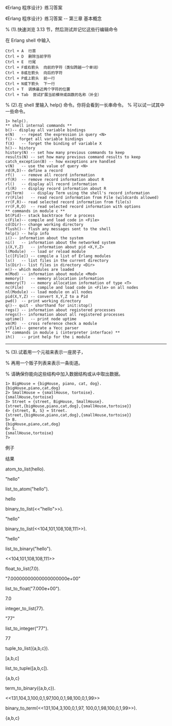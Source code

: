 《Erlang 程序设计》练习答案

《Erlang 程序设计》练习答案 -- 第三章 基本概念

% (1).快速浏览 3.13 节，然后测试并记忆这些行编辑命令

在 Erlang shell 中输入

    Ctrl + A  行首
    Ctrl + D  删除当前字符
    Ctrl + E  行尾
    Ctrl + F或右箭头  向前的字符（类似跨越一个单词）
    Ctrl + B或左箭头  向后的字符
    Ctrl + P或上箭头  前一行
    Ctrl + N或下箭头  下一行
    Ctrl + T  调换最近两个字符的位置
    Ctrl + Tab  尝试扩展当前模块或函数的名称（补全）

% (2).在 shell 里输入 help() 命令。你将会看到一长串命令。
% 可以试一试其中一些命令。 

    1> help().
    ** shell internal commands **
    b()-- display all variable bindings
    e(N)   -- repeat the expression in query <N>
    f()-- forget all variable bindings
    f(X)   -- forget the binding of variable X
    h()-- history
    history(N) -- set how many previous commands to keep
    results(N) -- set how many previous command results to keep
    catch_exception(B) -- how exceptions are handled
    v(N)   -- use the value of query <N>
    rd(R,D)-- define a record
    rf()   -- remove all record information
    rf(R)  -- remove record information about R
    rl()   -- display all record information
    rl(R)  -- display record information about R
    rp(Term)   -- display Term using the shell's record information
    rr(File)   -- read record information from File (wildcards allowed)
    rr(F,R)-- read selected record information from file(s)
    rr(F,R,O)  -- read selected record information with options
    ** commands in module c **
    bt(Pid)-- stack backtrace for a process
    c(File)-- compile and load code in <File>
    cd(Dir)-- change working directory
    flush()-- flush any messages sent to the shell
    help() -- help info
    i()-- information about the system
    ni()   -- information about the networked system
    i(X,Y,Z)   -- information about pid <X,Y,Z>
    l(Module)  -- load or reload module
    lc([File]) -- compile a list of Erlang modules
    ls()   -- list files in the current directory
    ls(Dir)-- list files in directory <Dir>
    m()-- which modules are loaded
    m(Mod) -- information about module <Mod>
    memory()   -- memory allocation information
    memory(T)  -- memory allocation information of type <T>
    nc(File)   -- compile and load code in <File> on all nodes
    nl(Module) -- load module on all nodes
    pid(X,Y,Z) -- convert X,Y,Z to a Pid
    pwd()  -- print working directory
    q()-- quit - shorthand for init:stop()
    regs() -- information about registered processes
    nregs()-- information about all registered processes
    uptime()   -- print node uptime
    xm(M)  -- cross reference check a module
    y(File)-- generate a Yecc parser
    ** commands in module i (interpreter interface) **
    ih()   -- print help for the i module

----------



% (3).试着用一个元祖来表示一座房子，

% 再用一个贩子列表来表示一条街道。

% 请确保你能向这些结构中加入数据结构或从中取出数据。
    
    1> BigHouse = {bigHouse, piano, cat, dog}.
    {bigHouse,piano,cat,dog}
    2> SmallHouse = {smallHouse, tortoise}.
    {smallHouse,tortoise}
    3> Street = {street, BigHouse, SmallHouse}.
    {street,{bigHouse,piano,cat,dog},{smallHouse,tortoise}}
    4> {street, B, S} = Street. 
    {street,{bigHouse,piano,cat,dog},{smallHouse,tortoise}}
    5> B.
    {bigHouse,piano,cat,dog}
    6> S.
    {smallHouse,tortoise}
    7> 


例子

结果

atom_to_list(hello).

"hello"

list_to_atom("hello").

hello

binary_to_list(<<"hello">>).

"hello"

binary_to_list(<<104,101,108,108,111>>).

"hello"

list_to_binary("hello").

<<104,101,108,108,111>>

float_to_list(7.0).

"7.00000000000000000000e+00"

list_to_float("7.000e+00").

7.0

integer_to_list(77).

"77"

list_to_integer("77").

77

tuple_to_list({a,b,c}).

[a,b,c]

list_to_tuple([a,b,c]).

{a,b,c}

term_to_binary({a,b,c}).

<<131,104,3,100,0,1,97,100,0,1,98,100,0,1,99>>

binary_to_term(<<131,104,3,100,0,1,97,
100,0,1,98,100,0,1,99>>).

{a,b,c}